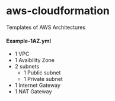 # aws-cloudformation
Templates of AWS Architectures


#### Example-1AZ.yml	
* 1 VPC
* 1 Avaibility Zone
* 2 subnets
  * 1 Public subnet
  * 1 Private subnet
* 1 Internet Gateway
* 1 NAT Gateway
